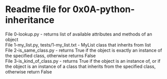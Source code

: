 # Readme file for 0x0A-python-inheritance

File 0-lookup.py - returns list of available attributes and methods of an object  
File 1-my_list.py, tests/1-my_list.txt - MyList class that inherits from list  
File 2-is_same_class.py - returns True if the object is exactly an instance of the specified class, otherwise returns False  
File 3-is_kind_of_class.py - returns True if the object is an instance of, or if the object is an instance of a class that inherits from the specified class, otherwise return False
